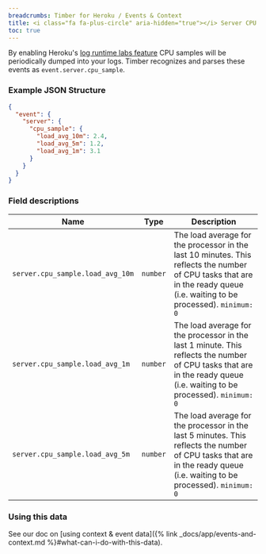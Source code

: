 ```yaml
---
breadcrumbs: Timber for Heroku / Events & Context
title: <i class="fa fa-plus-circle" aria-hidden="true"></i> Server CPU Sample Event
toc: true
---
```


By enabling Heroku's [log runtime labs feature](https://devcenter.heroku.com/articles/log-runtime-metrics)
CPU samples will be periodically dumped into your logs. Timber recognizes and parses these events
as `event.server.cpu_sample`.

### Example JSON Structure

```json
{
  "event": {
    "server": {
      "cpu_sample": {
        "load_avg_10m": 2.4,
        "load_avg_5m": 1.2,
        "load_avg_1m": 3.1
      }
    }
  }
}
```

### Field descriptions

Name | Type | Description
-----|------|------------
`server.cpu_sample.load_avg_10m` | `number` | The load average for the processor in the last 10 minutes. This reflects the number of CPU tasks that are in the ready queue (i.e. waiting to be processed). `minimum: 0`
`server.cpu_sample.load_avg_1m` | `number` | The load average for the processor in the last 1 minute. This reflects the number of CPU tasks that are in the ready queue (i.e. waiting to be processed). `minimum: 0`
`server.cpu_sample.load_avg_5m` | `number` | The load average for the processor in the last 5 minutes. This reflects the number of CPU tasks that are in the ready queue (i.e. waiting to be processed). `minimum: 0`


### Using this data

See our doc on [using context & event data]({% link _docs/app/events-and-context.md %}#what-can-i-do-with-this-data).